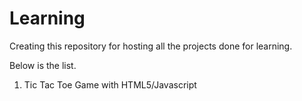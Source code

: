 # Learning

Creating this repository for hosting all the projects done for learning.

Below is the list.

1. Tic Tac Toe Game with HTML5/Javascript
